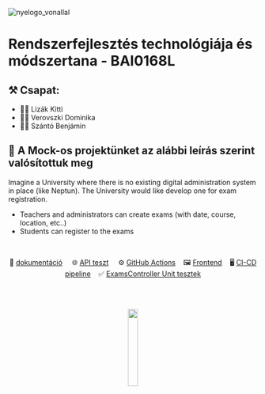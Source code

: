 
![nyelogo_vonallal](https://github.com/vellt/rft/assets/61885011/6785177f-835d-4d23-ad74-198c7a76ac96)


# Rendszerfejlesztés technológiája és módszertana - BAI0168L

## ⚒️ Csapat:
- 👩‍💻 Lizák Kitti
- 👩‍💻 Verovszki Dominika
- 👨‍💻 Szántó Benjámin

## 📝 A Mock-os projektünket az alábbi leírás szerint valósítottuk meg
Imagine a University where there is no existing digital administration system in place (like Neptun). 
The University would like develop one for exam registration. 
- Teachers and administrators can create exams (with date, course, location, etc..)
- Students can register to the exams

<br>

<p align="center">
 📝 <a href="https://github.com/vellt/rft/blob/master/documentation.md" target="_blank">dokumentáció</a> &nbsp&nbsp&nbsp
 🌐 <a href="https://github.com/vellt/rft/blob/master/api_test.md" target="_blank">API teszt</a> &nbsp&nbsp&nbsp
 ⚙️ <a href="https://github.com/vellt/rft/actions" target="_blank">GitHub Actions</a>&nbsp&nbsp&nbsp
 🖼️ <a href="https://github.com/vellt/rft/actions" target="_blank">Frontend</a>&nbsp&nbsp&nbsp
 🖥️ <a href="https://github.com/vellt/rft/blob/master/.github/workflows/dotnet.yml" target="_blank">CI-CD pipeline</a>&nbsp&nbsp&nbsp
 ✅ <a href="https://github.com/vellt/rft/blob/master/ApiTests/ExamsControllerTests.cs" target="_blank">ExamsController Unit tesztek</a>
 
</p>

<br>
<br>


<p align="center">
  <img align="center" src= 'https://github.com/vellt/rft/assets/61885011/6f3f64c5-d96e-4800-8179-ea5076484cd0' width='20%' >
</p>

<br>
